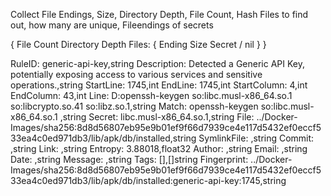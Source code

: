 Collect File Endings, Size, Directory Depth, File Count, Hash Files to find out, how many are unique, Fileendings of secrets

{
    File Count
    Directory Depth
    Files: {
        Ending
        Size
        Secret / nil
    }
}

RuleID: generic-api-key,string
Description: Detected a Generic API Key, potentially exposing access to various services and sensitive operations.,string
StartLine: 1745,int
EndLine: 1745,int
StartColumn: 4,int
EndColumn: 43,int
Line: 
D:openssh-keygen so:libc.musl-x86_64.so.1 so:libcrypto.so.41 so:libz.so.1,string
Match: openssh-keygen so:libc.musl-x86_64.so.1 ,string
Secret: libc.musl-x86_64.so.1,string
File: ../Docker-Images/sha256:8d8d56807eb95e9b01ef9f66d7939ce4e117d5432ef0eccf533ea4c0ed971db3/lib/apk/db/installed,string
SymlinkFile: ,string
Commit: ,string
Link: ,string
Entropy: 3.88018,float32
Author: ,string
Email: ,string
Date: ,string
Message: ,string
Tags: [],[]string
Fingerprint: ../Docker-Images/sha256:8d8d56807eb95e9b01ef9f66d7939ce4e117d5432ef0eccf533ea4c0ed971db3/lib/apk/db/installed:generic-api-key:1745,string
